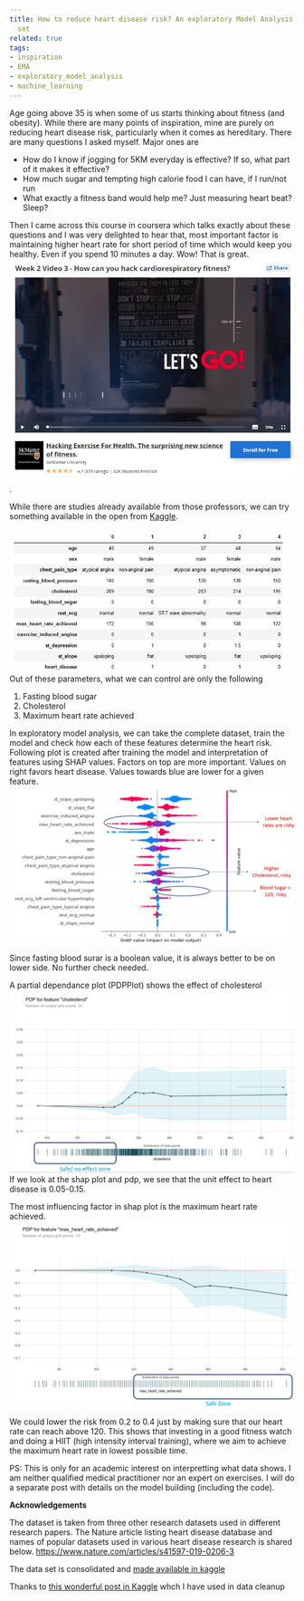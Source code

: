 ```yaml
---
title: How to reduce heart disease risk? An exploratory Model Analysis on open data
  set
related: true
tags:
- inspiration
- EMA
- exploratory_model_analysis
- machine_learning
---
```


Age going above 35 is when some of us starts thinking about fitness (and obesity). While there are many points of inspiration, mine are purely on reducing heart disease risk, particularly when it comes as hereditary.  There are many questions I asked myself. Major ones are 
* How do I know if jogging for 5KM everyday is effective? If so, what part of it makes it effective?
* How much sugar and tempting high calorie food I can have, if I run/not run
* What exactly a fitness band would help me? Just measuring heart beat? Sleep?  

Then I came across this course in coursera which talks exactly about these questions and I was very delighted to hear that, most important factor is maintaining higher heart rate for short period of time which would keep you healthy. Even if you spend 10 minutes a day.  Wow!  That is great.  
![Hacking Exercise for Health](/assets/images/hacking_exercise_health_course.jpg). 

While there are studies already available from those professors, we can try something available in the open from [Kaggle](https://www.kaggle.com/sid321axn/heart-statlog-cleveland-hungary-final). 

![Heart Disease Table](/assets/images/heart_disease_table.jpg)
Out of these parameters, what we can control are only the following 

1. Fasting blood sugar
2. Cholesterol
3. Maximum heart rate achieved

In exploratory model analysis, we can take the complete dataset, train the model and check how each of these features determine the heart risk.  Following plot is created after training the model and interpretation of features using SHAP values. Factors on top are more important. Values on right favors heart disease. Values towards blue are lower for a given feature.  
![Shap Values of factors associated to heart disease ](/assets/images/shap_values_heart_data.jpg)

Since fasting blood surar is a boolean value, it is always better to be on lower side. No further check needed. 

A partial dependance plot (PDPPlot) shows the effect of cholesterol 
![Partial dependance plot for cholesterol](/assets/images/partial_dependance_plot_for_cholesterol.jpg)
If we look at the shap plot and pdp, we see that the unit effect to heart disease is 0.05-0.15.  

The most influencing factor in shap plot is the maximum heart rate achieved. 
![Partial Dependance Plot for maximum heart rate achieved](/assets/images/partial_dependance_plot_for_max_heart_rate.jpg)

We could lower the risk from 0.2 to 0.4 just by making sure that our heart rate can reach above 120. This shows that investing in a good fitness watch and doing a HIIT (high intensity interval training),  where we aim to achieve the maximum heart rate in lowest possible time. 

PS: This is only for an academic interest on interpretting what data shows. I am neither  qualified medical practitioner nor an expert on exercises.  I will do a separate post with details on the model building (including the code).

**Acknowledgements**

The dataset is taken from three other research datasets used in different research papers. The Nature article listing heart disease database and names of popular datasets used in various heart disease research is shared below.
https://www.nature.com/articles/s41597-019-0206-3

The data set is consolidated and [made available in kaggle](https://www.kaggle.com/sid321axn/heart-statlog-cleveland-hungary-final) 

Thanks to [this wonderful post in Kaggle](https://www.kaggle.com/sid321axn/stacked-ensemble-for-heart-disease-classification) whch I have used in data cleanup
